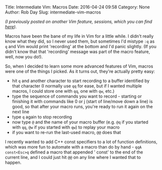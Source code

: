 Title: Intermediate Vim: Macros
Date: 2016-04-24 09:58
Category: None
Author: Rob Day
Slug: intermediate-vim-macros

_(I previously posted on another Vim feature, sessions, which you can find [here](/intermediate-vim-sessions.html))._

Macros have been the bane of my life in Vim for a little while. I didn't really know what they did, so I never used them, but sometimes I'd mistype `:q` as `q` and Vim would print 'recording' at the bottom and I'd panic slightly. (If you didn't know that that 'recording' message was part of the macro feature, well, now you do!). 

So, when I decided to learn some more advanced features of Vim, macros were one of the things I picked. As it turns out, they're actually pretty easy:

- hit `q` and another character to start recording to a buffer identified by that character (I normally use `qq` for ease, but if I wanted multiple macros, I could store one with `qq`, one with `qw`, etc.)
- type the sequence of commands you want to record - starting or finishing it with commands like 0 or j (start of line/move down a line) is good, so that after your macro runs, you're ready to run it again on the next line
- type `q` again to stop recording
- now type `@` and the name of your macro buffer (e.g. `@q` if you started with `qq`, `@w` if you started with `qw`) to replay your macro
- if you want to re-run the last-used macro, `@@` does that

I recently wanted to add C++ const specifiers to a lot of function definitions, which was more fun to automate with a macro than do by hand - `qqA const<Esc>q` defined a macro that appended ' const' to the end of the current line, and I could just hit `@@` on any line where I wanted that to happen.
